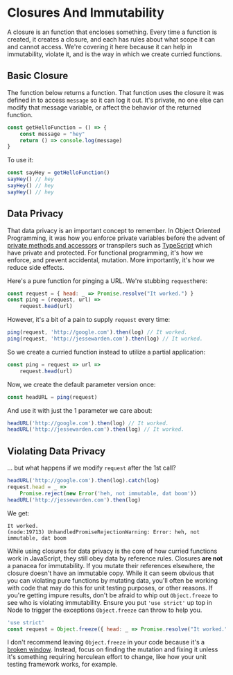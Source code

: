 # Closures And Immutability

A closure is an function that encloses something. Every time a function is created, it creates a closure, and each has rules about what scope it can and cannot access. We're covering it here because it can help in immutability, violate it, and is the way in which we create curried functions.

## Basic Closure

The function below returns a function. That function uses the closure it was defined in to access `message` so it can log it out. It's private, no one else can modify that message variable, or affect the behavior of the returned function.

```javascript
const getHelloFunction = () => {
    const message = "hey"
    return () => console.log(message)
}
```

To use it:

```javascript
const sayHey = getHelloFunction()
sayHey() // hey
sayHey() // hey
sayHey() // hey
```

## Data Privacy

That data privacy is an important concept to remember. In Object Oriented Programming, it was how you enforce private variables before the advent of [private methods and accessors](https://github.com/babel/proposals/issues/22) or transpilers such as [TypeScript](https://www.typescriptlang.org/docs/handbook/classes.html) which have private and protected. For functional programming, it's how we enforce, and prevent accidental, mutation. More importantly, it's how we reduce side effects.

Here's a pure function for pinging a URL. We're stubbing `request`here:

```javascript
const request = { head: _ => Promise.resolve("It worked.") }
const ping = (request, url) =>
    request.head(url)
```

However, it's a bit of a pain to supply `request` every time:

```javascript
ping(request, 'http://google.com').then(log) // It worked.
ping(request, 'http://jessewarden.com').then(log) // It worked.
```

So we create a curried function instead to utilize a partial application:

```javascript
const ping = request => url =>
    request.head(url)
```

Now, we create the default parameter version once:

```javascript
const headURL = ping(request)
```

And use it with just the 1 parameter we care about:

```javascript
headURL('http://google.com').then(log) // It worked.
headURL('http://jessewarden.com').then(log) // It worked.
```

## Violating Data Privacy

... but what happens if we modify `request` after the 1st call?

```javascript
headURL('http://google.com').then(log).catch(log)
request.head = _ =>
    Promise.reject(new Error('heh, not immutable, dat boom'))
headURL('http://jessewarden.com').then(log)
```

We get:

```
It worked.
(node:19713) UnhandledPromiseRejectionWarning: Error: heh, not immutable, dat boom
```

While using closures for data privacy is the core of how curried functions work in JavaScript, they still obey data by reference rules. Closures **are not** a panacea for immutability. If you mutate their references elsewhere, the closure doesn't have an immutable copy. While it can seem obvious that you can violating pure functions by mutating data, you'll often be working with code that may do this for unit testing purposes, or other reasons. If you're getting impure results, don't be afraid to whip out `Object.freeze` to see who is violating immutability. Ensure you put `'use strict'` up top in Node to trigger the exceptions `Object.freeze` can throw to help you.

```javascript
'use strict'
const request = Object.freeze({ head: _ => Promise.resolve("It worked.") })
```

I don't recommend leaving `Object.freeze` in your code because it's a [broken window](https://pragprog.com/the-pragmatic-programmer/extracts/software-entropy). Instead, focus on finding the mutation and fixing it unless it's something requiring herculean effort to change, like how your unit testing framework works, for example. 
